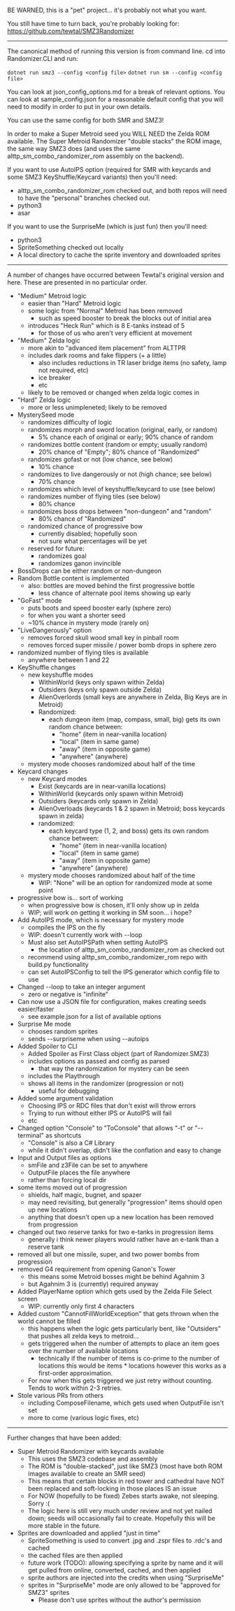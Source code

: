 
BE WARNED, this is a "pet" project... it's probably not what you want.

You still have time to turn back, you're probably looking for:
https://github.com/tewtal/SMZ3Randomizer

-----

The canonical method of running this version is from command line.
cd into Randomizer.CLI and run:

`dotnet run smz3 --config <config file>`
`dotnet run sm --config <config file>`

You can look at json_config_options.md for a break of relevant options.
You can look at sample_config.json for a reasonable default config that you
will need to modify in order to put in your own details.

You can use the same config for both SMR and SMZ3!

In order to make a Super Metroid seed you WILL NEED the Zelda ROM available. The
Super Metroid Randomizer "double stacks" the ROM image, the same way SMZ3 does
(and uses the same alttp_sm_combo_randomizer_rom assembly on the backend).


If you want to use AutoIPS option (required for SMR with keycards and 
some SMZ3 KeyShuffle/Keycard variants) then you'll need:
* alttp_sm_combo_randomizer_rom checked out, and both repos will need to have the "personal" branches checked out.
* python3
* asar


If you want to use the SurpriseMe (which is just fun) then you'll need:
* python3
* SpriteSomething checked out locally
* A local directory to cache the sprite inventory and downloaded sprites


-----

A number of changes have occurred between Tewtal's original version and here.
These are presented in no particular order.

- "Medium" Metroid logic
    - easier than "Hard" Metroid logic
    - some logic from "Normal" Metroid has been removed
        - such as speed booster to break the blocks out of initial area
    - introduces "Heck Run" which is 8 E-tanks instead of 5
        - for those of us who aren't very efficient at movement
- "Medium" Zelda logic
    - more akin to "advanced item placement" from ALTTPR
    - includes dark rooms and fake flippers (+ a little)
        - also includes reductions in TR laser bridge items (no safety, lamp not required, etc)
        - ice breaker
        - etc
    - likely to be removed or changed when zelda logic comes in
- "Hard" Zelda logic
    - more or less unimpleneted; likely to be removed
- MysterySeed mode
    - randomizes difficulty of logic
    - randomizes morph and sword location (original, early, or random)
        - 5% chance each of original or early; 90% chance of random
    - randomizes bottle content (random or empty; usually random)
        - 20% chance of "Empty"; 80% chance of "Randomized"
    - randomizes gofast or not (low chance, see below)
        - 10% chance
    - randomizes to live dangerously or not (high chance; see below)
        - 70% chance
    - randomizes which level of keyshuffle/keycard to use (see below)
    - randomizes number of flying tiles (see below)
        - 80% chance
    - randomizes boss drops between "non-dungeon" and "random"
        - 80% chance of "Randomized"
    - randomized chance of progressive bow
        - currently disabled; hopefully soon
        - not sure what percentages will be yet
    - reserved for future:
        - randomizes goal
        - randomizes ganon invincible
- BossDrops can be either random or non-dungeon
- Random Bottle content is implemented
    - also: bottles are moved behind the first progressive bottle
        - less chance of alternate pool items showing up early
- "GoFast" mode
    - puts boots and speed booster early (sphere zero)
    - for when you want a shorter seed
    - ~10% chance in mystery mode (rarely on)
- "LiveDangerously" option
    - removes forced skull wood small key in pinball room
    - removes forced super missile / power bomb drops in sphere zero
- randomized number of flying tiles is available
    - anywhere between 1 and 22
- KeyShuffle changes
    - new keyshuffle modes
        - WithinWorld (keys only spawn within Zelda)
        - Outsiders (keys only spawn outside Zelda)
        - AlienOverlords (small keys are anywhere in Zelda, Big Keys are in Metroid)
        - Randomized:
            - each dungeon item (map, compass, small, big) gets its own random chance between:
                - "home" (item in near-vanilla location)
                - "local" (item in same game)
                - "away" (item in opposite game)
                - "anywhere" (anywhere)
    - mystery mode chooses randomized about half of the time
- Keycard changes
    - new Keycard modes
        - Exist (keycards are in near-vanilla locations)
        - WithinWorld (keycards only spawn within Metroid)
        - Outsiders (keycards only spawn in Zelda)
        - AlienOverloads (keycards 1 & 2 spawn in Metroid; boss keycards spawn in zelda)
        - randomized:
            - each keycard type (1, 2, and boss) gets its own random chance between:
                - "home" (item in near-vanilla location)
                - "local" (item in same game)
                - "away" (item in opposite game)
                - "anywhere" (anywhere)
    - mystery mode chooses randomized about half of the time
        - WIP: "None" will be an option for randomized mode at some point
- progressive bow is... sort of working
    - when progressive bow is chosen, it'll only show up in zelda
    - WIP; will work on getting it working in SM soon... i hope?
- Add AutoIPS mode, which is necessary for mystery mode
    - compiles the IPS on the fly
    - WIP: doesn't currently work with --loop
    - Must also set AutoIPSPath when setting AutoIPS
        - the location of alttp_sm_combo_randomizer_rom as checked out
    - recommend using alttp_sm_combo_randomizer_rom repo with build.py functionality
    - can set AutoIPSConfig to tell the IPS generator which config file to use
- Changed --loop to take an integer argument
    - zero or negative is "infinite"
- Can now use a JSON file for configuration, makes creating seeds easier/faster
    - see example.json for a list of available options
- Surprise Me mode
    - chooses random sprites
    - sends --surpriseme when using --autoips
- Added Spoiler to CLI
    - Added Spoiler as First Class object (part of Randomizer.SMZ3)
    - includes options as passed and config as parsed
        - that way the randomization for mystery can be seen
    - includes the Playthrough
    - shows all items in the randomizer (progression or not)
        - useful for debugging
- Added some argument validation
    - Choosing IPS or RDC files that don't exist will throw errors
    - Trying to run without either IPS or AutoIPS will fail
    - etc
- Changed option "Console" to "ToConsole" that allows "-t" or "--terminal" as shortcuts
    - "Console" is also a C# Library
    - while it didn't overlap, didn't like the conflation and easy to change
- Input and Output files as options
    - smFile and z3File can be set to anywhere
    - OutputFile places the file anywhere
    - rather than forcing local dir
- some items moved out of progression
    - shields, half magic, bugnet, and spazer
    - may need revisiting, but generally "progression" items should open up new locations
    - anything that doesn't open up a new location has been removed from progression
- changed out two reserve tanks for two e-tanks in progression items
    - generally i think newer players would rather have an e-tank than a reserve tank
- removed all but one missile, super, and two power bombs from progression
- removed G4 requirement from opening Ganon's Tower
    - this means some Metroid bosses might be behind Agahnim 3
    - but Agahnim 3 is (currently) required anyway
- Added PlayerName option which gets used by the Zelda File Select screen
    - WIP: currently only first 4 characters
- Added custom "CannotFillWorldException" that gets thrown when the world cannot be filled
    - this happens when the logic gets particularly bent, like "Outsiders" that pushes all zelda
        keys to metroid...
    - gets triggered when the number of attempts to place an item goes over the number of available locations
        - technically if the number of items is co-prime to the number of locations this would be items * locations
            however this works as a first-order approximation.
    - For now when this gets triggered we just retry without counting. Tends to work within 2-3 retries.
- Stole various PRs from others
    - including ComposeFilename, which gets used when OutputFile isn't set
    - more to come (various logic fixes, etc)


-----

Further changes that have been added:

- Super Metroid Randomizer with keycards available
    - This uses the SMZ3 codebase and assembly
    - The ROM is "double-stacked", just like SMZ3 (most have both ROM images available
        to create an SMR seed)
    - This means that certain blocks in red tower and cathedral have NOT been replaced
        and soft-locking in those places IS an issue
    - For NOW (hopefully to be fixed) Zebes starts awake, not sleeping. Sorry :(
    - The logic here is still very much under review and not yet nailed down;
        seeds will occasionally fail to create. Hopefully this will be more stable
        in the future.
- Sprites are downloaded and applied "just in time"
    - SpriteSomething is used to convert .jpg and .zspr files to .rdc's and cached
    - the cached files are then applied
    - future work (TODO): allowing specifying a sprite by name and it will get pulled from
        online, converted, cached, and then applied
    - sprite authors are injected into the credits when using "SurpriseMe"
    - sprites in "SurpriseMe" mode are only allowed to be "approved for SMZ3" sprites
        - Please don't use sprites without the author's permission
